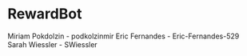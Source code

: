 # RewardBot

 Miriam Pokdolzin - podkolzinmir
 Eric Fernandes - Eric-Fernandes-529
Sarah Wiessler - SWiessler
